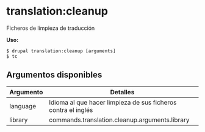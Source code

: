 # translation:cleanup
Ficheros de limpieza de traducción

**Uso:**
```
$ drupal translation:cleanup [arguments]
$ tc  
```

## Argumentos disponibles
Argumento | Detalles
---------|-------------
language | Idioma al que hacer limpieza de sus ficheros contra el inglés
library | commands.translation.cleanup.arguments.library
